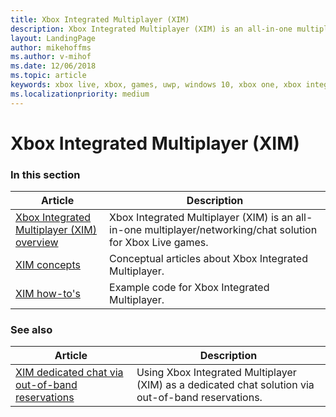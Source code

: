 ```yaml
---
title: Xbox Integrated Multiplayer (XIM)
description: Xbox Integrated Multiplayer (XIM) is an all-in-one multiplayer/networking/chat solution for Xbox Live games.
layout: LandingPage
author: mikehoffms
ms.author: v-mihof
ms.date: 12/06/2018
ms.topic: article
keywords: xbox live, xbox, games, uwp, windows 10, xbox one, xbox integrated multiplayer
ms.localizationpriority: medium
---
```


# Xbox Integrated Multiplayer (XIM)


### In this section

| Article | Description |
|---------|-------------|
| [Xbox Integrated Multiplayer (XIM) overview](live-xim-overview.md) | Xbox Integrated Multiplayer (XIM) is an all-in-one multiplayer/networking/chat solution for Xbox Live games. |
| [XIM concepts](concepts/live-xim-concepts-nav.md) | Conceptual articles about Xbox Integrated Multiplayer. |
| [XIM how-to's](how-to/live-xim-howto-nav.md) | Example code for Xbox Integrated Multiplayer. |


### See also

| Article | Description |
|---------|-------------|
| [XIM dedicated chat via out-of-band reservations](how-to/live-xim-chat-reservations.md) | Using Xbox Integrated Multiplayer (XIM) as a dedicated chat solution via out-of-band reservations. |
